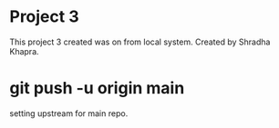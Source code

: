 # Project 3
This project 3 created was on from local system.
Created by Shradha Khapra.

# git push -u origin main
setting upstream for main repo.
